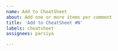 ```yaml
---
name: Add to CheatSheet
about: Add one or more items per comment
title: 'Add to CheatSheet #N'
labels: cheatsheet
assignees: parsiya

---
```



